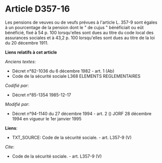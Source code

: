 # Article D357-16

Les pensions de veuves ou de veufs prévues à l'article L. 357-9 sont égales à un pourcentage de la pension dont le " de cujus
" bénéficiait ou eût bénéficié, fixé à 54 p. 100 lorsqu'elles sont dues au titre du code local des assurances sociales et à
43,2 p. 100 lorsqu'elles sont dues au titre de la loi du 20 décembre 1911.

**Liens relatifs à cet article**

_Anciens textes_:

  - Décret n°82-1036 du 6 décembre 1982 - art. 1 (Ab)
  - Code de la sécurité sociale L368 ELEMENTS REGLEMENTAIRES

_Codifié par_:

  - Décret n°85-1354 1985-12-17

_Modifié par_:

  - Décret n°94-1140 du 27 décembre 1994 - art. 2 () JORF 28 décembre 1994 en vigueur le 1er janvier 1995

**Liens**:

  - TXT_SOURCE: Code de la sécurité sociale. - art. L357-9 (V)

_Cite_:

  - Code de la sécurité sociale. - art. L357-9 (V)

